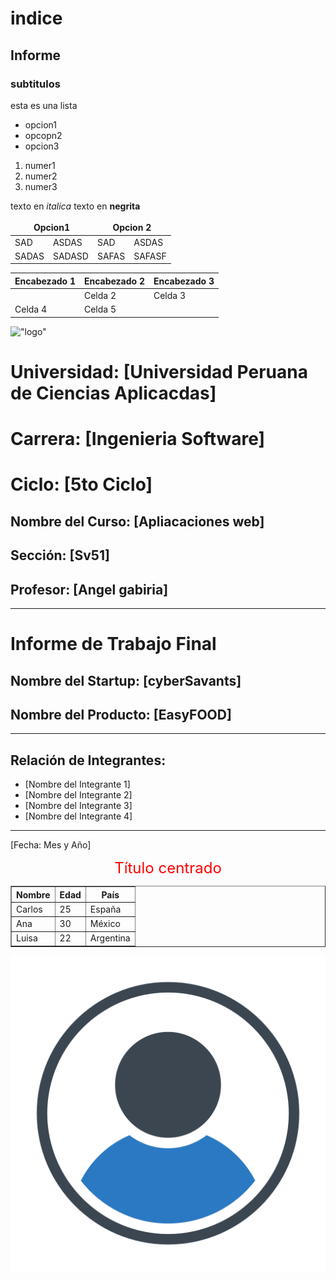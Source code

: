 # indice
## Informe
### subtitulos

esta es una lista 
- opcion1
- opcopn2
- opcion3

1. numer1
2. numer2
3. numer3

texto en *italica*
texto en **negrita**


<table>
<thead>
<tr>
<th colspan="2" style="border:2px">Opcion1 </th>
<th colspan="2" style="border:2px">Opcion 2 </th>
</tr>
</thead>
    <tr>
        <td>SAD</td>
        <td>ASDAS</td>
        <td>SAD</td>
        <td>ASDAS</td>
    </tr>
    <tr>
        <td>SADAS</td>
        <td>SADASD</td>
        <td>SAFAS</td>
        <td>SAFASF</td>
    </tr>
    
</table>


| Encabezado 1 | Encabezado 2 | Encabezado 3 |
|--------------|--------------|--------------|
|     | Celda 2      | Celda 3      |
| Celda 4      | Celda 5      |     |

!["logo"](https://upload.wikimedia.org/wikipedia/commons/f/fc/UPC_logo_transparente.png)

# Universidad: [Universidad Peruana de Ciencias Aplicacdas]
# Carrera: [Ingenieria Software]
# Ciclo: [5to Ciclo]

## Nombre del Curso: [Apliacaciones web]
## Sección: [Sv51]
## Profesor: [Angel gabiria]

---

# Informe de Trabajo Final

## Nombre del Startup: [cyberSavants]
## Nombre del Producto: [EasyFOOD]

---

## Relación de Integrantes:
- [Nombre del Integrante 1]
- [Nombre del Integrante 2]
- [Nombre del Integrante 3]
- [Nombre del Integrante 4]

---

[Fecha: Mes y Año]


<p style="text-align:center; color: red"><span style="font-size:24px;">Título centrado</span></p>

<table border="1" align="center">
  <tr>
    <th>Nombre</th>
    <th>Edad</th>
    <th>País</th>
  </tr>
  <tr>
    <td>Carlos</td>
    <td>25</td>
    <td>España</td>
  </tr>
  <tr>
    <td>Ana</td>
    <td>30</td>
    <td>México</td>
  </tr>
  <tr>
    <td>Luisa</td>
    <td>22</td>
    <td>Argentina</td>
  </tr>
</table>
</div>

!["ususario"](./img/usuario.png)
